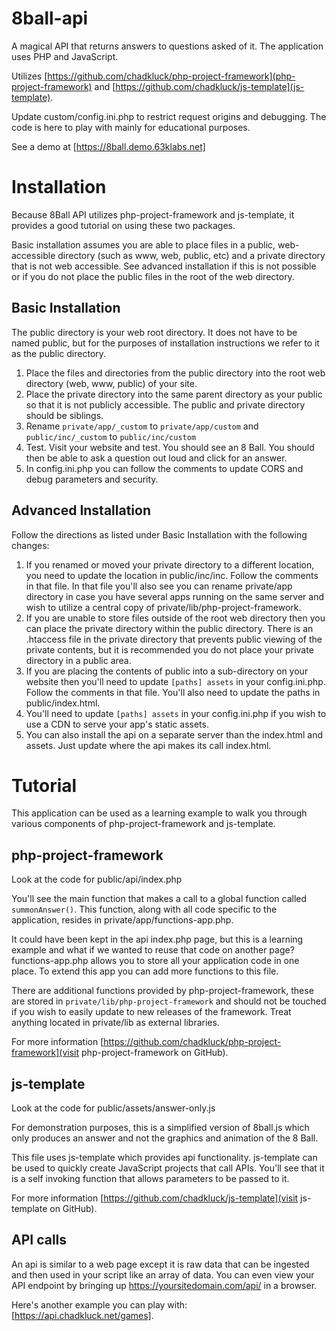 # 8ball-api

A magical API that returns answers to questions asked of it. The application uses PHP and JavaScript.

Utilizes [https://github.com/chadkluck/php-project-framework](php-project-framework) and [https://github.com/chadkluck/js-template](js-template).

Update custom/config.ini.php to restrict request origins and debugging. The code is here to play with mainly for educational purposes.

See a demo at [https://8ball.demo.63klabs.net]

# Installation

Because 8Ball API utilizes php-project-framework and js-template, it provides a good tutorial on using these two packages.

Basic installation assumes you are able to place files in a public, web-accessible directory (such as www, web, public, etc) and a private directory that is not web accessible. See advanced installation if this is not possible or if you do not place the public files in the root of the web directory.

## Basic Installation

The public directory is your web root directory. It does not have to be named public, but for the purposes of installation instructions we refer to it as the public directory.

1. Place the files and directories from the public directory into the root web directory (web, www, public) of your site.
2. Place the private directory into the same parent directory as your public so that it is not publicly accessible. The public and private directory should be siblings.
3. Rename `private/app/_custom` to `private/app/custom` and `public/inc/_custom` to `public/inc/custom`
4. Test. Visit your website and test. You should see an 8 Ball. You should then be able to ask a question out loud and click for an answer.
5. In config.ini.php you can follow the comments to update CORS and debug parameters and security.

## Advanced Installation

Follow the directions as listed under Basic Installation with the following changes:

1. If you renamed or moved your private directory to a different location, you need to update the location in public/inc/inc. Follow the comments in that file. In that file you'll also see you can rename private/app directory in case you have several apps running on the same server and wish to utilize a central copy of private/lib/php-project-framework.
2. If you are unable to store files outside of the root web directory then you can place the private directory within the public directory. There is an .htaccess file in the private directory that prevents public viewing of the private contents, but it is recommended you do not place your private directory in a public area.
3. If you are placing the contents of public into a sub-directory on your website then you'll need to update `[paths] assets` in your config.ini.php. Follow the comments in that file. You'll also need to update the paths in public/index.html.
4. You'll need to update `[paths] assets` in your config.ini.php if you wish to use a CDN to serve your app's static assets.
5. You can also install the api on a separate server than the index.html and assets. Just update where the api makes its call index.html.

# Tutorial

This application can be used as a learning example to walk you through various components of php-project-framework and js-template.

## php-project-framework

Look at the code for public/api/index.php

You'll see the main function that makes a call to a global function called `summonAnswer()`. This function, along with all code specific to the application, resides in private/app/functions-app.php.

It could have been kept in the api index.php page, but this is a learning example and what if we wanted to reuse that code on another page? functions-app.php allows you to store all your application code in one place. To extend this app you can add more functions to this file.

There are additional functions provided by php-project-framework, these are stored in `private/lib/php-project-framework` and should not be touched if you wish to easily update to new releases of the framework. Treat anything located in private/lib as external libraries.

For more information [https://github.com/chadkluck/php-project-framework](visit php-project-framework on GitHub).

## js-template

Look at the code for public/assets/answer-only.js

For demonstration purposes, this is a simplified version of 8ball.js which only produces an answer and not the graphics and animation of the 8 Ball.

This file uses js-template which provides api functionality. js-template can be used to quickly create JavaScript projects that call APIs. You'll see that it is a self invoking function that allows parameters to be passed to it.

For more information [https://github.com/chadkluck/js-template](visit js-template on GitHub).

## API calls

An api is similar to a web page except it is raw data that can be ingested and then used in your script like an array of data. You can even view your API endpoint by bringing up https://yoursitedomain.com/api/ in a browser.

Here's another example you can play with: [https://api.chadkluck.net/games].